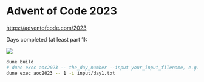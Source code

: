 # Advent of Code 2023
https://adventofcode.com/2023

Days completed (at least part 1):

![](https://geps.dev/progress/60)

```bash
dune build
# dune exec aoc2023 -- the_day_number --input your_input_filename, e.g.:
dune exec aoc2023 -- 1 -i input/day1.txt
```
